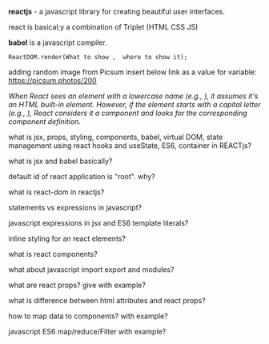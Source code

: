 **reactjs** - a javascript library for creating beautiful user interfaces.

react is basical;y a combination of Triplet (HTML CSS JS)

**babel** is a javascript compiler.

```ReactDOM.render(What to show ,  where to show it);```


adding random image from Picsum insert below link as a value for variable:
https://picsum.photos/200


_When React sees an element with a lowercase name (e.g., <card>), it assumes it's an HTML built-in element. However, if the element starts with a capital letter (e.g., <Card>), React considers it a component and looks for the corresponding component definition._


what is jsx, props, styling, components, babel, virtual DOM, state management using react hooks and useState, ES6, container in REACTjs?


what is jsx and babel basically?

default id of react application is "root". why?

what is react-dom in reactjs?


statements vs expressions in javascript?

javascript expressions in jsx  and ES6 template literals?


inline  styling for an react elements?

what is react components?

what about javascript import export and modules?


what are react props? give with example?

what is difference between html attributes and react props?

how to map data to components? with example?


javascript ES6 map/reduce/Filter with example?


